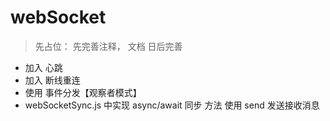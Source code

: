 # webSocket

> 先占位： 先完善注释， 文档 日后完善

- 加入 心跳
- 加入 断线重连
- 使用 事件分发【观察者模式】
- webSocketSync.js 中实现 async/await 同步 方法 使用 send 发送接收消息
